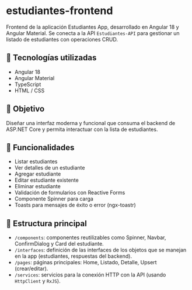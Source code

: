 # estudiantes-frontend

Frontend de la aplicación Estudiantes App, desarrollado en Angular 18 y Angular Material. Se conecta a la API `Estudiantes-API` para gestionar un listado de estudiantes con operaciones CRUD.

## 🚀 Tecnologías utilizadas

- Angular 18
- Angular Material
- TypeScript
- HTML / CSS

## 🎯 Objetivo

Diseñar una interfaz moderna y funcional que consuma el backend de ASP.NET Core y permita interactuar con la lista de estudiantes.

## 🧩 Funcionalidades

- Listar estudiantes
- Ver detalles de un estudiante
- Agregar estudiante
- Editar estudiante existente
- Eliminar estudiante
- Validación de formularios con Reactive Forms
- Componente Spinner para carga
- Toasts para mensajes de éxito o error (ngx-toastr)

## 📁 Estructura principal

- `/components`: componentes reutilizables como Spinner, Navbar, ConfirmDialog y Card del estudiante.
- `/interfaces`: definición de las interfaces de los objetos que se manejan en la app (estudiantes, respuestas del backend).
- `/pages`: páginas principales: Home, Listado, Detalle, Upsert (crear/editar).
- `/services`: servicios para la conexión HTTP con la API (usando `HttpClient` y `RxJS`).
